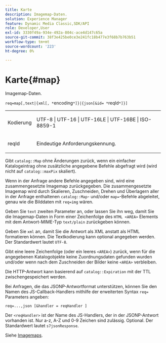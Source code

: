 ```yaml
---
title: Karte
description: Imagemap-Daten.
solution: Experience Manager
feature: Dynamic Media Classic,SDK/API
role: Developer,User
exl-id: 3330f49a-934e-492a-804c-ace4d147c65a
source-git-commit: 38f3e425be0ce3e241fc18b477e3f68b7b763b51
workflow-type: tm+mt
source-wordcount: '223'
ht-degree: 0%

---
```


# Karte{#map}

Imagemap-Daten.

`req=map[,text|{xml[, *`encoding`*]}|{json[&id= *`reqId`*]}]`

<table id="simpletable_10F2152FDF33411491FBBAFD173CA5ED"> 
 <tr class="strow"> 
  <td class="stentry"> <p><span class="codeph"><span class="varname"> Kodierung</span></span> </p> </td> 
  <td class="stentry"> <p><span class="codeph"> UTF-8 | UTF-16 | UTF-16LE | UTF-16BE | ISO-8859-1</span> </p></td> 
 </tr> 
 <tr class="strow"> 
  <td class="stentry"> <p><span class="codeph"><span class="varname"> reqId</span></span> </p></td> 
  <td class="stentry"> <p>Eindeutige Anforderungskennung. </p></td> 
 </tr> 
</table>

Gibt `catalog::Map` ohne Änderungen zurück, wenn ein einfacher Katalogeintrag ohne zusätzliche angegebene Befehle abgefragt wird (wird nicht auf `catalog::maxPix` skaliert).

Wenn in der Anfrage andere Befehle angegeben sind, wird eine zusammengesetzte Imagemap zurückgegeben. Die zusammengesetzte Imagemap wird durch Skalieren, Zuschneiden, Drehen und Überlagern aller in der Anfrage enthaltenen `catalog::Map`- und/oder `map=`-Befehle abgeleitet, genau wie die Bilddaten mit `req=img` wären.

Geben Sie `text` zweiten Parameter an, oder lassen Sie ihn weg, damit Sie die Imagemap-Daten in Form einer Zeichenfolge des `HTML <AREA>` Elements mit dem Antwort-MIME-Typ `text/plain` zurückgeben können.

Geben Sie `xml` an, damit Sie die Antwort als XML anstatt als HTML formatieren können. Die Textkodierung kann optional angegeben werden. Der Standardwert lautet `UTF-8`.

Gibt eine leere Zeichenfolge (oder ein leeres `<AREA>`) zurück, wenn für die angegebenen Katalogobjekte keine Zuordnungsdaten gefunden wurden und/oder wenn nach dem Zuschneiden der Bilder keine `<AREA>` verbleiben.

Die HTTP-Antwort kann basierend auf `catalog::Expiration` mit der TTL zwischengespeichert werden.

Bei Anfragen, die das JSONP-Antwortformat unterstützen, können Sie den Namen des JS-Callback-Handlers mithilfe der erweiterten Syntax `req=` Parameters angeben:

`req=...,json [&handler = reqHandler ]`

Der `<reqHandler>` ist der Name des JS-Handlers, der in der JSONP-Antwort vorhanden ist. Nur a-z, A-Z und 0-9 Zeichen sind zulässig. Optional. Der Standardwert lautet `s7jsonResponse`.

Siehe [Imagemaps](../../../../../../is-api/http-ref/image-serving-api-ref/c-http-protocol-reference/c-syntax-and-features/r-image-maps.md#reference-ff7d1bac2a064104b0c508a81316fdab).

